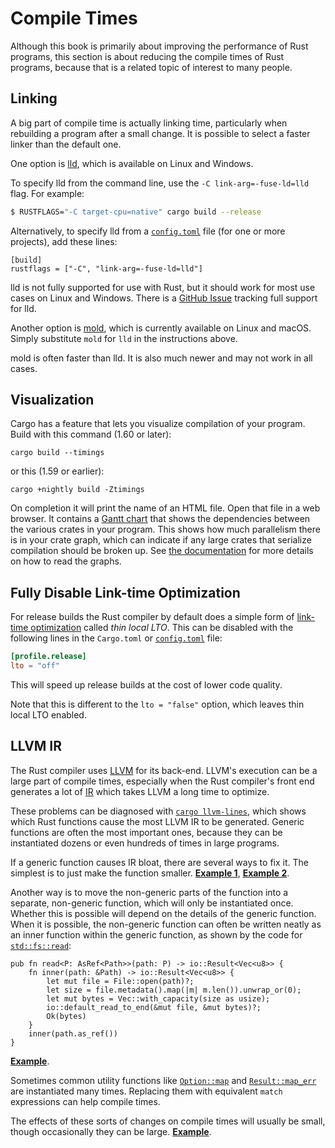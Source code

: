 # Compile Times

Although this book is primarily about improving the performance of Rust
programs, this section is about reducing the compile times of Rust programs,
because that is a related topic of interest to many people.

## Linking

A big part of compile time is actually linking time, particularly when
rebuilding a program after a small change. It is possible to select a faster
linker than the default one.

One option is [lld], which is available on Linux and Windows.

[lld]: https://lld.llvm.org/

To specify lld from the command line, use the `-C link-arg=-fuse-ld=lld` flag.
For example:
```bash
$ RUSTFLAGS="-C target-cpu=native" cargo build --release
```

Alternatively, to specify lld from a [`config.toml`] file (for one or more
projects), add these lines:
```text
[build]
rustflags = ["-C", "link-arg=-fuse-ld=lld"]
```
[`config.toml`]: https://doc.rust-lang.org/cargo/reference/config.html

lld is not fully supported for use with Rust, but it should work for most use
cases on Linux and Windows. There is a [GitHub Issue] tracking full support for
lld.

Another option is [mold], which is currently available on Linux and macOS.
Simply substitute `mold` for `lld` in the instructions above.

[mold]: https://github.com/rui314/mold

mold is often faster than lld. It is also much newer and may not work in all
cases.

[GitHub Issue]: https://github.com/rust-lang/rust/issues/39915#issuecomment-618726211

## Visualization 

Cargo has a feature that lets you visualize compilation of your
program. Build with this command (1.60 or later):
```text
cargo build --timings
```
or this (1.59 or earlier):
```text
cargo +nightly build -Ztimings
```
On completion it will print the name of an HTML file. Open that file in a web
browser. It contains a [Gantt chart] that shows the dependencies between the
various crates in your program. This shows how much parallelism there is in
your crate graph, which can indicate if any large crates that serialize
compilation should be broken up. See [the documentation][timings] for more
details on how to read the graphs.

[Gantt chart]: https://en.wikipedia.org/wiki/Gantt_chart
[timings]: https://doc.rust-lang.org/nightly/cargo/reference/timings.html

## Fully Disable Link-time Optimization

For release builds the Rust compiler by default does a simple form of
[link-time optimization] called *thin local LTO*. This can be disabled with the
following lines in the `Cargo.toml` or [`config.toml`] file:
```toml
[profile.release]
lto = "off"
```
This will speed up release builds at the cost of lower code quality.

[link-time optimization]: https://doc.rust-lang.org/cargo/reference/profiles.html#lto

Note that this is different to the `lto = "false"` option, which leaves thin
local LTO enabled.

## LLVM IR

The Rust compiler uses [LLVM] for its back-end. LLVM's execution can be a large
part of compile times, especially when the Rust compiler's front end generates
a lot of [IR] which takes LLVM a long time to optimize.

[LLVM]: https://llvm.org/
[IR]: https://en.wikipedia.org/wiki/Intermediate_representation

These problems can be diagnosed with [`cargo llvm-lines`], which shows which
Rust functions cause the most LLVM IR to be generated. Generic functions are
often the most important ones, because they can be instantiated dozens or even
hundreds of times in large programs.

[`cargo llvm-lines`]: https://github.com/dtolnay/cargo-llvm-lines/

If a generic function causes IR bloat, there are several ways to fix it. The
simplest is to just make the function smaller.
[**Example 1**](https://github.com/rust-lang/rust/pull/72166/commits/5a0ac0552e05c079f252482cfcdaab3c4b39d614),
[**Example 2**](https://github.com/rust-lang/rust/pull/91246/commits/f3bda74d363a060ade5e5caeb654ba59bfed51a4).

Another way is to move the non-generic parts of the function into a separate,
non-generic function, which will only be instantiated once. Whether this is
possible will depend on the details of the generic function. When it is
possible, the non-generic function can often be written neatly as an inner
function within the generic function, as shown by the code for
[`std::fs::read`]:
```rust,ignore
pub fn read<P: AsRef<Path>>(path: P) -> io::Result<Vec<u8>> {
    fn inner(path: &Path) -> io::Result<Vec<u8>> {
        let mut file = File::open(path)?;
        let size = file.metadata().map(|m| m.len()).unwrap_or(0);
        let mut bytes = Vec::with_capacity(size as usize);
        io::default_read_to_end(&mut file, &mut bytes)?;
        Ok(bytes)
    }
    inner(path.as_ref())
}
```
[`std::fs::read`]: https://doc.rust-lang.org/std/fs/fn.read.html

[**Example**](https://github.com/rust-lang/rust/pull/72013/commits/68b75033ad78d88872450a81745cacfc11e58178).

Sometimes common utility functions like [`Option::map`] and [`Result::map_err`]
are instantiated many times. Replacing them with equivalent `match` expressions
can help compile times.

[`Option::map`]: https://doc.rust-lang.org/std/option/enum.Option.html#method.map
[`Result::map_err`]: https://doc.rust-lang.org/std/result/enum.Result.html#method.map_err

The effects of these sorts of changes on compile times will usually be small,
though occasionally they can be large.
[**Example**](https://github.com/servo/servo/issues/26585).
